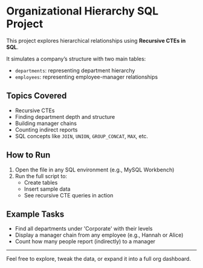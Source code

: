 # Organizational Hierarchy SQL Project

This project explores hierarchical relationships using **Recursive CTEs in SQL**.

It simulates a company’s structure with two main tables:
- `departments`: representing department hierarchy
- `employees`: representing employee-manager relationships

## Topics Covered
- Recursive CTEs
- Finding department depth and structure
- Building manager chains
- Counting indirect reports
- SQL concepts like `JOIN`, `UNION`, `GROUP_CONCAT`, `MAX`, etc.

## How to Run
1. Open the file in any SQL environment (e.g., MySQL Workbench)
2. Run the full script to:
   - Create tables
   - Insert sample data
   - See recursive CTE queries in action

## Example Tasks
- Find all departments under 'Corporate' with their levels
- Display a manager chain from any employee (e.g., Hannah or Alice)
- Count how many people report (indirectly) to a manager

---

Feel free to explore, tweak the data, or expand it into a full org dashboard.
